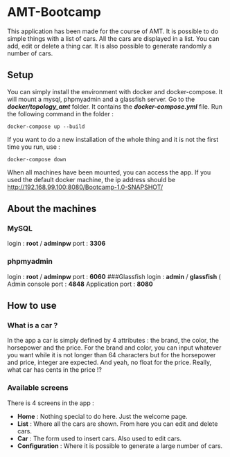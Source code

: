 # AMT-Bootcamp
This application has been made for the course of AMT.  It is possible to do simple things with a list of cars. All the cars are displayed in a list. You can add, edit or delete a thing car. It is also possible to generate randomly a number of cars.

## Setup
You can simply install the environment with docker and docker-compose. It will mount a mysql, phpmyadmin and a glassfish server.
Go to the **_docker/topology_amt_** folder. It contains the **_docker-compose.yml_** file. Run the following command in the folder :
```
docker-compose up --build
```
If you want to do a new installation of the whole thing and it is not the first time you run, use :
```
docker-compose down
```
When all machines have been mounted, you can access the app. If you used the default docker machine, the ip address should be http://192.168.99.100:8080/Bootcamp-1.0-SNAPSHOT/

## About the machines
### MySQL
login : __root__ / __adminpw__
port : __3306__
### phpmyadmin
login : __root__ / __adminpw__
port : __6060__
###Glassfish
login : __admin__ /  __glassfish__ (
Admin console port : __4848__
Application port : __8080__



## How to use
### What is a car ?
In the app a car is simply defined by 4 attributes : the brand, the color, the horsepower and the price.
For the brand and color, you can input whatever you want while it is not longer than 64 characters but for the horsepower and price, integer are expected. And yeah, no float for the price. Really, what car has cents in the price !?

### Available screens
There is 4 screens in the app :
  * __Home__ :  Nothing special to do here. Just the welcome page.
  * __List__ : Where all the cars are shown. From here you can edit and delete cars.
  * __Car__ : The form used to insert cars. Also used to edit cars.
  * __Configuration__ :  Where it is possible to generate a large number of cars.


